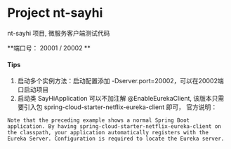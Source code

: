 # Project nt-sayhi

nt-sayhi 项目, 微服务客户端测试代码

**端口号： 20001 / 20002 **

#### Tips

1. 启动多个实例方法：启动配置添加 -Dserver.port=20002，可以在20002端口启动项目
2. 启动类 SayHiApplication 可以不加注解 @EnableEurekaClient, 该版本只需要引入包 spring-cloud-starter-netflix-eureka-client 即可， 官方说明：

```
Note that the preceding example shows a normal Spring Boot application. By having spring-cloud-starter-netflix-eureka-client on the classpath, your application automatically registers with the Eureka Server. Configuration is required to locate the Eureka server.
```

